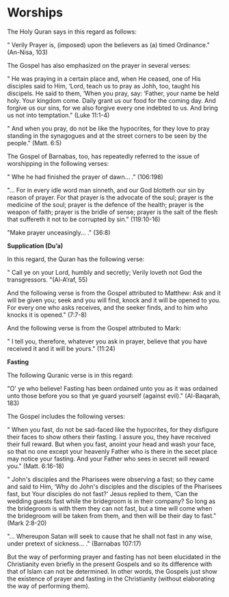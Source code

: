 Worships
========

The Holy Quran says in this regard as follows:

" Verily Prayer is, (imposed) upon the believers as (a) timed
Ordinance." (An-Nisa, 103)

The Gospel has also emphasized on the prayer in several verses:

" He was praying in a certain place and, when He ceased, one of His
disciples said to Him, ‘Lord, teach us to pray as Johh, too, taught his
discipels. He said to them, ‘When you pray, say: ‘Father, your name be
held holy. Your kingdom come. Daily grant us our food for the coming
day. And forgive us our sins, for we also forgive every one indebted to
us. And bring us not into temptation." (Luke 11:1-4)

" And when you pray, do not be like the hypocrites, for they love to
pray standing in the synagogues and at the street corners to be seen by
the people." (Matt. 6:5)

The Gospel of Barnabas, too, has repeatedly referred to the issue of
worshipping in the following verses:

" Whe he had finished the prayer of dawn... ." (106:198)

"... For in every idle word man sinneth, and our God blotteth our sin
by reason of prayer. For that prayer is the advocate of the soul; prayer
is the medicine of the soul; prayer is the defence of the health; prayer
is the weapon of faith; prayer is the bridle of sense; prayer is the
salt of the flesh that suffereth it not to be corrupted by sin."
(119:10-16)

"Make prayer unceasingly... ." (36:8)

**Supplication (Du’a)**

In this regard, the Quran has the following verse:

" Call ye on your Lord, humbly and secretly; Verily loveth not God the
transgressors. "(Al-A’raf, 55)

And the following verse is from the Gospel attributed to Matthew: Ask
and it will be given you; seek and you will find, knock and it will be
opened to you. For every one who asks receives, and the seeker finds,
and to him who knocks it is opened." (7:7-8)

And the following verse is from the Gospel attributed to Mark:

" I tell you, therefore, whatever you ask in prayer, believe that you
have received it and it will be yours." (11:24)

**Fasting**

The following Quranic verse is in this regard:

"O' ye who believe! Fasting has been ordained unto you as it was
ordained unto those before you so that ye guard yourself (against
evil)." (Al-Baqarah, 183)

The Gospel includes the following verses:

" When you fast, do not be sad-faced like the hypocrites, for they
disfigure their faces to show others their fasting. I assure you, they
have received their full reward. But when you fast, anoint your head and
wash your face, so that no one except your heavenly Father who is there
in the secet place may notice your fasting. And your Father who sees in
secret will reward you." (Matt. 6:16-18)

" John's disciples and the Pharisees were observing a fast; so they
came and said to Him, ‘Why do John's disciples and the disciples of the
Pharisees fast, but Your disciples do not fast?' Jesus replied to them,
‘Can the wedding guests fast while the bridegroom is in their company?
So long as the bridegroom is with them they can not fast, but a time
will come when the bridegroom will be taken from them, and then will be
their day to fast." (Mark 2:8-20)

"... Whereupon Satan will seek to cause that he shall not fast in any
wise, under pretext of sickness... ." (Barnabas 107:17)

But the way of performing prayer and fasting has not been elucidated in
the Christianity even briefly in the present Gospels and so its
difference with that of Islam can not be determined. In other words, the
Gospels just show the existence of prayer and fasting in the
Christianity (without elaborating the way of performing them).


